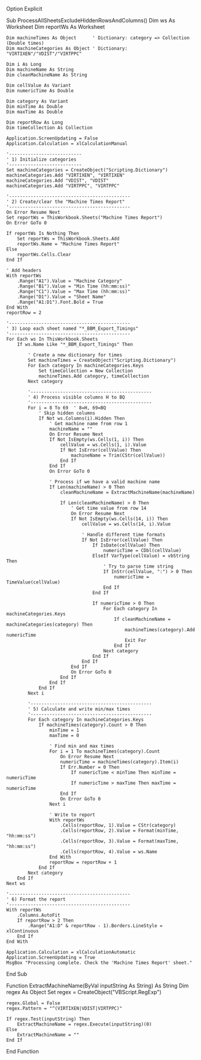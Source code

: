 Option Explicit

Sub ProcessAllSheetsExcludeHiddenRowsAndColumns()
    Dim ws As Worksheet
    Dim reportWs As Worksheet
    
    Dim machineTimes As Object      ' Dictionary: category => Collection (Double times)
    Dim machineCategories As Object ' Dictionary: "VIRTIXEN"/"VDIST"/"VIRTPPC"
    
    Dim i As Long
    Dim machineName As String
    Dim cleanMachineName As String
    
    Dim cellValue As Variant
    Dim numericTime As Double
    
    Dim category As Variant
    Dim minTime As Double
    Dim maxTime As Double
    
    Dim reportRow As Long
    Dim timeCollection As Collection
    
    Application.ScreenUpdating = False
    Application.Calculation = xlCalculationManual
    
    '---------------------------
    ' 1) Initialize categories
    '---------------------------
    Set machineCategories = CreateObject("Scripting.Dictionary")
    machineCategories.Add "VIRTIXEN", "VIRTIXEN"
    machineCategories.Add "VDIST", "VDIST"
    machineCategories.Add "VIRTPPC", "VIRTPPC"
    
    '---------------------------------------------
    ' 2) Create/clear the "Machine Times Report"
    '---------------------------------------------
    On Error Resume Next
    Set reportWs = ThisWorkbook.Sheets("Machine Times Report")
    On Error GoTo 0
    
    If reportWs Is Nothing Then
        Set reportWs = ThisWorkbook.Sheets.Add
        reportWs.Name = "Machine Times Report"
    Else
        reportWs.Cells.Clear
    End If
    
    ' Add headers
    With reportWs
        .Range("A1").Value = "Machine Category"
        .Range("B1").Value = "Min Time (hh:mm:ss)"
        .Range("C1").Value = "Max Time (hh:mm:ss)"
        .Range("D1").Value = "Sheet Name"
        .Range("A1:D1").Font.Bold = True
    End With
    reportRow = 2
    
    '---------------------------------------------
    ' 3) Loop each sheet named "*_BBM_Export_Timings"
    '---------------------------------------------
    For Each ws In ThisWorkbook.Sheets
        If ws.Name Like "*_BBM_Export_Timings" Then
            
            ' Create a new dictionary for times
            Set machineTimes = CreateObject("Scripting.Dictionary")
            For Each category In machineCategories.Keys
                Set timeCollection = New Collection
                machineTimes.Add category, timeCollection
            Next category
            
            '---------------------------------------------
            ' 4) Process visible columns H to BQ
            '---------------------------------------------
            For i = 8 To 69  ' 8=H, 69=BQ
                ' Skip hidden columns
                If Not ws.Columns(i).Hidden Then
                    ' Get machine name from row 1
                    machineName = ""
                    On Error Resume Next
                    If Not IsEmpty(ws.Cells(1, i)) Then
                        cellValue = ws.Cells(1, i).Value
                        If Not IsError(cellValue) Then
                            machineName = Trim(CStr(cellValue))
                        End If
                    End If
                    On Error GoTo 0
                    
                    ' Process if we have a valid machine name
                    If Len(machineName) > 0 Then
                        cleanMachineName = ExtractMachineName(machineName)
                        
                        If Len(cleanMachineName) > 0 Then
                            ' Get time value from row 14
                            On Error Resume Next
                            If Not IsEmpty(ws.Cells(14, i)) Then
                                cellValue = ws.Cells(14, i).Value
                                
                                ' Handle different time formats
                                If Not IsError(cellValue) Then
                                    If IsDate(cellValue) Then
                                        numericTime = CDbl(cellValue)
                                    ElseIf VarType(cellValue) = vbString Then
                                        ' Try to parse time string
                                        If InStr(cellValue, ":") > 0 Then
                                            numericTime = TimeValue(cellValue)
                                        End If
                                    End If
                                    
                                    If numericTime > 0 Then
                                        For Each category In machineCategories.Keys
                                            If cleanMachineName = machineCategories(category) Then
                                                machineTimes(category).Add numericTime
                                                Exit For
                                            End If
                                        Next category
                                    End If
                                End If
                            End If
                            On Error GoTo 0
                        End If
                    End If
                End If
            Next i
            
            '---------------------------------------------
            ' 5) Calculate and write min/max times
            '---------------------------------------------
            For Each category In machineCategories.Keys
                If machineTimes(category).Count > 0 Then
                    minTime = 1
                    maxTime = 0
                    
                    ' Find min and max times
                    For i = 1 To machineTimes(category).Count
                        On Error Resume Next
                        numericTime = machineTimes(category).Item(i)
                        If Err.Number = 0 Then
                            If numericTime < minTime Then minTime = numericTime
                            If numericTime > maxTime Then maxTime = numericTime
                        End If
                        On Error GoTo 0
                    Next i
                    
                    ' Write to report
                    With reportWs
                        .Cells(reportRow, 1).Value = CStr(category)
                        .Cells(reportRow, 2).Value = Format(minTime, "hh:mm:ss")
                        .Cells(reportRow, 3).Value = Format(maxTime, "hh:mm:ss")
                        .Cells(reportRow, 4).Value = ws.Name
                    End With
                    reportRow = reportRow + 1
                End If
            Next category
        End If
    Next ws
    
    '---------------------------------------------
    ' 6) Format the report
    '---------------------------------------------
    With reportWs
        .Columns.AutoFit
        If reportRow > 2 Then
            .Range("A1:D" & reportRow - 1).Borders.LineStyle = xlContinuous
        End If
    End With
    
    Application.Calculation = xlCalculationAutomatic
    Application.ScreenUpdating = True
    MsgBox "Processing complete. Check the 'Machine Times Report' sheet."
End Sub

Function ExtractMachineName(ByVal inputString As String) As String
    Dim regex As Object
    Set regex = CreateObject("VBScript.RegExp")
    
    regex.Global = False
    regex.Pattern = "^(VIRTIXEN|VDIST|VIRTPPC)"
    
    If regex.Test(inputString) Then
        ExtractMachineName = regex.Execute(inputString)(0)
    Else
        ExtractMachineName = ""
    End If
End Function
